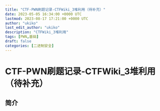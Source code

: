```yaml
---
title: "CTF-PWN刷题记录-CTFWiki_3堆利用（待补充）"
date: 2023-05-05 16:34:00 +0000 UTC
lastmod: 2023-08-17 17:21:00 +0000 UTC
author: "ukiko"
last_edit_author: "ukiko"
description: "CTFWiki_3堆利用"
tags: [PWN,基础]
draft: false
categories: [二进制安全]
---
```


# CTF-PWN刷题记录-CTFWiki_3堆利用（待补充）

## 简介

